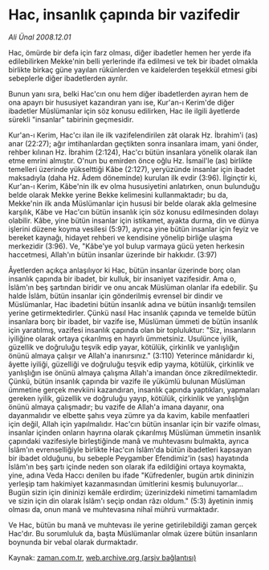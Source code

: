 # Hac, insanlık çapında bir vazifedir

*Ali Ünal 2008.12.01*

<tr><td class="metin" colspan="2" style="padding-top: 20px; padding-left: 5px; padding-right: 10px;">Hac, ömürde bir defa için farz olması, diğer ibadetler hemen her yerde ifa edilebilirken Mekke'nin belli yerlerinde ifa edilmesi ve tek bir ibadet olmakla birlikte birkaç güne yayılan rükünlerden ve kaidelerden teşekkül etmesi gibi sebeplerle diğer ibadetlerden ayrılır.</td></tr><tr><td class="metin" colspan="2" style="padding-top: 20px; padding-left: 5px; padding-right: 10px;"><p>Bunun yanı sıra, belki Hac'cın onu hem diğer ibadetlerden ayıran hem de ona apayrı bir hususiyet kazandıran yanı ise, Kur'an-ı Kerim'de diğer ibadetler Müslümanlar için söz konusu edilirken, Hac ile ilgili âyetlerde sürekli "insanlar" tabirinin geçmesidir.
<p>Kur'an-ı Kerim, Hac'cı ilan ile ilk vazifelendirilen zât olarak Hz. İbrahim'i (as) anar (22:27); ağır imtihanlardan geçtikten sonra insanlara imam, yani önder, rehber kılınan Hz. İbrahim (2:124), Hac'cı bütün insanlara yönelik olarak ilan etme emrini almıştır. O'nun bu emirden önce oğlu Hz. İsmail'le (as) birlikte temelleri üzerinde yükselttiği Kâbe (2:127), yeryüzünde insanlar için ibadet maksadıyla (daha Hz. Âdem döneminde) kurulan ilk evdir (3:96). İlginçtir ki, Kur'an-ı Kerim, Kâbe'nin ilk ev olma hususiyetini anlatırken, onun bulunduğu belde olarak Mekke yerine Bekke kelimesini kullanmaktadır; bu da, Mekke'nin ilk anda Müslümanlar için hususi bir belde olarak akla gelmesine karşılık, Kâbe ve Hac'cın bütün insanlık için söz konusu edilmesinden dolayı olabilir. Kâbe, yine bütün insanlar için istikamet, ayakta durma, din ve dünya işlerini düzene koyma vesilesi (5:97), ayrıca yine bütün insanlar için feyiz ve bereket kaynağı, hidayet rehberi ve kendisine yönelip birliğe ulaşma merkezidir (3:96). Ve, "Kâbe'ye yol bulup varmaya gücü yeten herkesin haccetmesi, Allah'ın bütün insanlar üzerinde bir hakkıdır. (3:97)
<p>Âyetlerden açıkça anlaşılıyor ki Hac, bütün insanlar üzerinde borç olan insanlık çapında bir ibadet, bir kulluk, bir insaniyet vazifesidir. Ama o, İslâm'ın beş şartından biridir ve onu ancak Müslüman olanlar ifa edebilir. Şu halde İslâm, bütün insanlar için gönderilmiş evrensel bir dindir ve Müslümanlar, Hac ibadetini bütün insanlık adına ve bütün insanlığı temsilen yerine getirmektedirler. Çünkü nasıl Hac insanlık çapında ve temelde bütün insanlara borç bir ibadet, bir vazife ise, Müslüman ümmeti de bütün insanlık için yaratılmış, vazifesi insanlık çapında olan bir topluluktur: "Siz, insanların iyiliğine olarak ortaya çıkarılmış en hayırlı ümmetsiniz. Usulünce iyilik, güzellik ve doğruluğu teşvik edip yayar, kötülük, çirkinlik ve yanlışlığın önünü almaya çalışır ve Allah'a inanırsınız." (3:110) Yeterince mânidardır ki, âyette iyiliği, güzelliği ve doğruluğu teşvik edip yayma, kötülük, çirkinlik ve yanlışlığın ise önünü almaya çalışma Allah'a imandan önce zikredilmektedir. Çünkü, bütün insanlık çapında bir vazife ile yükümlü bulunan Müslüman ümmetine gerçek mevkiini kazandıran, insanlık çapında yaptıkları, yapmaları gereken iyilik, güzellik ve doğruluğu yayıp, kötülük, çirkinlik ve yanlışlığın önünü almaya çalışmadır; bu vazife de Allah'a imana dayanır, ona dayanmalıdır ve elbette şahıs veya zümre ya da kavim, kabile menfaatleri için değil, Allah için yapılmalıdır. Hac'cın bütün insanlar için bir vazife olması, insanlar içinden onların hayrına olarak çıkarılmış Müslüman ümmetin insanlık çapındaki vazifesiyle birleştiğinde manâ ve muhtevasını bulmakta, ayrıca İslâm'ın evrenselliğiyle birlikte Hac'cın İslâm'da bütün ibadetleri kapsayan bir ibadet olduğunu, bu sebeple Peygamber Efendimiz'in (sas) hayatında İslâm'ın beş şartı içinde neden son olarak ifa edildiğini ortaya koymakta, yine, adına Veda Haccı denilen bu ifade "Küfredenler, bugün artık dininizin yerleşip tam hakimiyet kazanmasından ümitlerini kesmiş bulunuyorlar... Bugün sizin için dininizi kemâle erdirdim; üzerinizdeki nimetimi tamamladım ve sizin için din olarak İslâm'ı seçip ondan râzı oldum." (5:3) âyetinin inmiş olması da, onun manâ ve muhtevasına nihaî mührü vurmaktadır.
<p>Ve Hac, bütün bu manâ ve muhtevası ile yerine getirilebildiği zaman gerçek Hac'dır. Bu sorumluluk da, başta Müslümanlar olmak üzere bütün insanların boynunda bir vebal olarak durmaktadır.<br/></p></p></p></p></td></tr>

Kaynak: [zaman.com.tr](http://zaman.com.tr/yazar.do?yazino=765989), [web.archive.org (arşiv bağlantısı)](http://web.archive.org/web/20090223233507/http://www.zaman.com.tr:80/yazar.do?yazino=765989)
